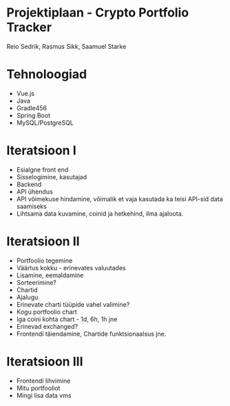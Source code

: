 # Projektiplaan - Crypto Portfolio Tracker
Reio Sedrik,
Rasmus Sikk,
Saamuel Starke

# Tehnoloogiad 
 - Vue.js
 - Java
 - Gradle456
 - Spring Boot
 - MySQL/PostgreSQL

# Iteratsioon I
- Esialgne front end
- Sisselogimine, kasutajad
- Backend 
- API ühendus
- API võimekuse hindamine, võimalik et vaja kasutada ka teisi API-sid data saamiseks
- Lihtsama data kuvamine, coinid ja hetkehind, ilma ajaloota.

# Iteratsioon II
- Portfoolio tegemine 
- Väärtus kokku - erinevates valuutades
- Lisamine, eemaldamine
- Sorteerimine?
- Chartid
- Ajalugu
- Erinevate charti tüüpide vahel valimine?
- Kogu portfoolio chart
- Iga coini kohta chart - 1d, 6h, 1h jne
- Erinevad exchanged?
- Frontendi täiendamine, Chartide funktsionaalsus jne.

# Iteratsioon III	
- Frontendi lihvimine
- Mitu portfooliot
- Mingi lisa data vms
